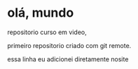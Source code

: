 # olá, mundo
repositorio curso em video,

primeiro repositorio criado com git remote.

essa linha eu adicionei diretamente nosite
